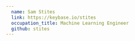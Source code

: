 ```yaml
---
  name: Sam Stites
  link: https://keybase.io/stites
  occupation_title: Machine Learning Engineer
  github: stites
---
```

